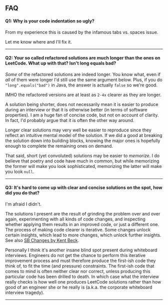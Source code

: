 ## FAQ

#### Q1: Why is your code indentation so ugly?

From my experience this is caused by the infamous tabs vs. spaces issue. 

Let me know where and I'll fix it.

___

#### Q2: Your so called refactored solutions are much longer than the ones on LeetCode. What up with that? Isn't long equals bad?

*Some* of the refactored solutions are indeed longer. You know what, even if *all* of them were longer I'd still use the same argument below. Plus, if you do `"long".equals("bad")` in Java, the answer is actually `false` so we're good.

IMHO the refactored versions are at least as `2-4x` clearer as they are longer.

A solution being shorter, does not necessarily mean it is easier to produce during an interview or that it is otherwise better (in terms of software properties). I am a huge fan of concise code, but not on account of clarity. In fact, I'd probably argue that it is often the other way around. 

Longer clear solutions may very well be easier to reproduce since they reflect an intuitive mental model of the solution. If we did a good at breaking the solution down into building blocks, knowing the major ones is hopefully enough to complete the remaining ones on demand.

That said, short (yet convoluted) solutions may be easier to *memorize*. I do believe that poetry and code have much in common, but while memorizing the former will make you look sophisticated, memorizing the latter will make you look `null`.

---

#### Q3: It's hard to come up with clear and concise solutions on the spot, how did you do that?

I'm afraid I didn't.

The solutions I present are the result of grinding the problem over and over again, experimenting with all kinds of code changes, and inspecting whether applying them results in an improved code, or just a different one. The process of making code clearer is iterative. Some changes unlock certain insights, which lead to more changes, which unlock further insights. See also [SB Changes by Kent Beck](https://medium.com/@kentbeck_7670/bs-changes-e574bc396aaa). 

Personally I think it's another insane blind spot present during whiteboard interviews. Engineers do not get the chance to perform this iterative improvement process and must therefore produce the first-ish code they think of, to fit the time (and pressure) constraints. The first-ish code that comes to mind is often neither clear nor correct, unless producing this particular code has been drilled to death. In which case what the interview really checks is how well one produces LeetCode solutions rather than how good of an engineer she or he really is (a.k.a. the corporate whiteboard interview tragedy).

---



